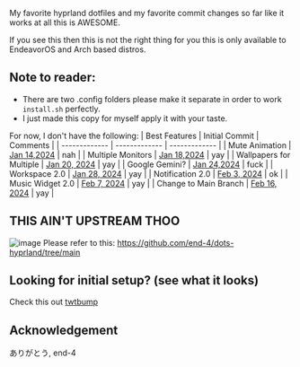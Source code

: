 My favorite hyprland dotfiles and my favorite commit changes so far like it works at all this is AWESOME.

If you see this then this is not the right thing for you this is only available to EndeavorOS and Arch based distros.

## Note to reader:

- There are two .config folders please make it separate in order to work `install.sh` perfectly.
- I just made this copy for myself apply it with your taste.

For now, I don't have the following:
| Best Features  | Initial Commit | Comments |
| ------------- | ------------- | ------------- |
| Mute Animation  | [Jan 14,2024](https://github.com/end-4/dots-hyprland/commit/d8df1eef05fdb6954c4a8580d752e3711ca1df95) | nah |
| Multiple Monitors  | [Jan 18,2024](https://github.com/end-4/dots-hyprland/commit/3f0e064009e0b6943c3effb57ea58b235504389a) | yay |
| Wallpapers for Multiple | [Jan 20, 2024](https://github.com/end-4/dots-hyprland/commit/8b28b2a41ee6603379343f701b434a74bd909df7) | yay |
| Google Gemini? | [Jan 24,2024](https://github.com/end-4/dots-hyprland/commit/227812d82db6bbc1c4ede790d6192b496c8cb482) | fuck |
| Workspace 2.0 | [Jan 28, 2024](https://github.com/end-4/dots-hyprland/pull/209) | yay |
| Notification 2.0 | [Feb 3, 2024](https://github.com/end-4/dots-hyprland/commit/846bc72dd8f7f2309506711df16e0a7944e7ecc1) | ok |
| Music Widget 2.0 | [Feb 7, 2024](https://github.com/end-4/dots-hyprland/commit/0e36b9126cd9edc599bb2d360e9ff1a8643b1183) | yay |
| Change to Main Branch | [Feb 16, 2024](https://github.com/end-4/dots-hyprland/pull/262) | yay |

## THIS AIN'T UPSTREAM THOO
![image](https://github.com/lash0000/end-4-dot/assets/38674978/9093cee5-1b77-489d-b205-21cbfb3990f9)
Please refer to this: https://github.com/end-4/dots-hyprland/tree/main

## Looking for initial setup? (see what it looks)
Check this out [twtbump](https://twitter.com/lash_ux/status/1743965217602908267)

## Acknowledgement
ありがとう, end-4
